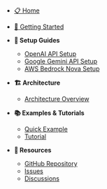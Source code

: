 - [📋 Home](/)
- [🚀 Getting Started](README.md)

- **🔧 Setup Guides**
  - [OpenAI API Setup](api-key-setup/openai-api-setup.md)
  - [Google Gemini API Setup](api-key-setup/gemini-api-setup.md)  
  - [AWS Bedrock Nova Setup](api-key-setup/aws-bedrock-nova-setup.md)

- **🏗️ Architecture**
  - [Architecture Overview](architecture/architecture-overview.md)

- **📚 Examples & Tutorials**
  - [Quick Example](https://github.com/VersusControl/devops-ai-guidelines/blob/main/resources/ai-infrastructure-agent-for-aws.md)
  - [Tutorial](https://github.com/VersusControl/devops-ai-guidelines/blob/main/04-ai-agent-for-aws/00-toc.md)

- **🔗 Resources**
  - [GitHub Repository](https://github.com/VersusControl/ai-infrastructure-agent)
  - [Issues](https://github.com/VersusControl/ai-infrastructure-agent/issues)
  - [Discussions](https://github.com/VersusControl/ai-infrastructure-agent/discussions)